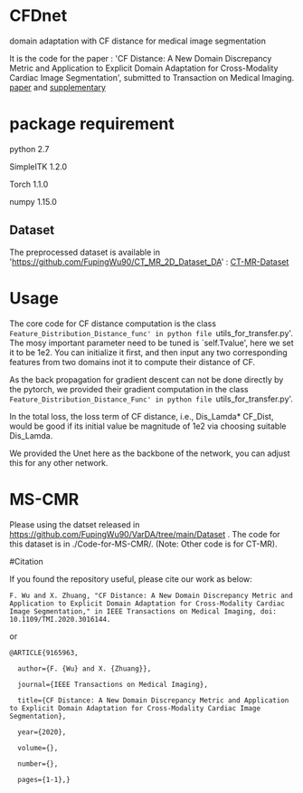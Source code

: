 # CFDnet
domain adaptation with CF distance for medical image segmentation

It is the code for the paper : 'CF Distance: A New Domain Discrepancy Metric and Application to Explicit Domain Adaptation for Cross-Modality Cardiac Image Segmentation', submitted to Transaction on Medical Imaging. [paper](https://ieeexplore.ieee.org/document/9165963) and [supplementary](https://ieeexplore.ieee.org/document/9165963/media#media)

# package requirement
python 2.7

SimpleITK 1.2.0

Torch 1.1.0

numpy 1.15.0

## Dataset
The preprocessed dataset is available in 'https://github.com/FupingWu90/CT_MR_2D_Dataset_DA' : [CT-MR-Dataset](https://github.com/FupingWu90/CT_MR_2D_Dataset_DA)

# Usage
The core code for CF distance computation is the class `Feature_Distribution_Distance_func' in python file `utils_for_transfer.py'. The mosy important parameter need to be tuned is `self.Tvalue', here we set it to be 1e2. 
You can initialize it first, and then input any two corresponding features from two domains inot it to compute their distance of CF.

As the back propagation for gradient descent can not be done directly by the pytorch, we provided their gradient computation in the class `Feature_Distribution_Distance_Func' in python file `utils_for_transfer.py'. 

In the total loss, the loss term of CF distance, i.e., Dis_Lamda* CF_Dist, would be good if its initial value be magnitude of 1e2 via choosing suitable Dis_Lamda.

We provided the Unet here as the backbone of the network, you can adjust this for any other network.

# MS-CMR
Please using the datset released in https://github.com/FupingWu90/VarDA/tree/main/Dataset . 
The code for this dataset is in ./Code-for-MS-CMR/. (Note: Other code is for CT-MR).

#Citation

If you found the repository useful, please cite our work as below:

```
F. Wu and X. Zhuang, "CF Distance: A New Domain Discrepancy Metric and Application to Explicit Domain Adaptation for Cross-Modality Cardiac Image Segmentation," in IEEE Transactions on Medical Imaging, doi: 10.1109/TMI.2020.3016144.
```
or
```
@ARTICLE{9165963,

  author={F. {Wu} and X. {Zhuang}},

  journal={IEEE Transactions on Medical Imaging}, 

  title={CF Distance: A New Domain Discrepancy Metric and Application to Explicit Domain Adaptation for Cross-Modality Cardiac Image Segmentation}, 

  year={2020},

  volume={},

  number={},

  pages={1-1},}
```
